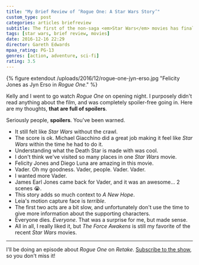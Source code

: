 ```yaml
---
title: "My Brief Review of ‘Rogue One: A Star Wars Story’"
custom_type: post
categories: articles briefreview
subtitle: The first of the non-saga <em>Star Wars</em> movies has finally come out, and I really liked it
tags: [star wars, brief review, movies]
date: 2016-12-16 22:29
director: Gareth Edwards
mpaa_rating: PG-13
genres: [action, adventure, sci-fi]
rating: 3.5
---
```


{% figure extendout /uploads/2016/12/rogue-one-jyn-erso.jpg "Felicity Jones as Jyn Erso in <em>Rogue One</em>." %}

Kelly and I went to go watch *Rogue One* on opening night. I purposely didn't read anything about the film, and was completely spoiler-free going in. Here are my thoughts, **that are full of spoilers**.

Seriously people, **spoilers**. You've been warned.

- It still felt like *Star Wars* without the crawl.
- The score is ok. Michael Giacchino did a great job making it feel like *Star Wars* within the time he had to do it.
- Understanding what the Death Star is made with was cool.
- I don't think we've visited so many places in one *Star Wars* movie.
- Felicity Jones and Diego Luna are amazing in this movie.
- Vader. Oh my goodness. Vader, people. Vader. Vader.
- I wanted more Vader.
- James Earl Jones came back for Vader, and it was an awesome… 2 scenes 😭.
- This story adds so much context to *A New Hope*.
- Leia's motion capture face is *terrible*.
- The first two acts are a bit slow, and unfortunately don't use the time to give more information about the supporting characters.
- Everyone dies. *Everyone*. That was a surprise for me, but made sense.
- All in all, I really liked it, but *The Force Awakens* is still my favorite of the recent *Star Wars* movies.

---

I'll be doing an episode about *Rogue One* on *Retake*. [Subscribe to the show](https://nightowl.fm/retake), so you don't miss it!
